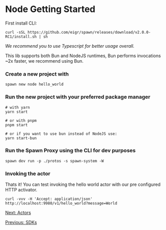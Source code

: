 # Node Getting Started

First install CLI:

```SH
curl -sSL https://github.com/eigr/spawn/releases/download/v2.0.0-RC1/install.sh | sh
```

_We recommend you to use Typescript for better usage overall._

This lib supports both Bun and NodeJS runtimes, Bun performs invocations ~2x faster, we recommend using Bun.

### Create a new project with

```SH
spawn new node hello_world
```

### Run the new project with your preferred package manager

```SH
# with yarn
yarn start

# or with pnpm
pnpm start

# or if you want to use bun instead of NodeJS use:
yarn start-bun
```

### Run the Spawn Proxy using the CLI for dev purposes

```SH
spawn dev run -p ./protos -s spawn-system -W
```

### Invoking the actor

Thats it! You can test invoking the hello world actor with our pre configured HTTP activator.

```SH
curl -vvv -H 'Accept: application/json' http://localhost:9980/v1/hello_world?message=World
```

[Next: Actors](actors.md)

[Previous: SDKs](../../sdks.md)